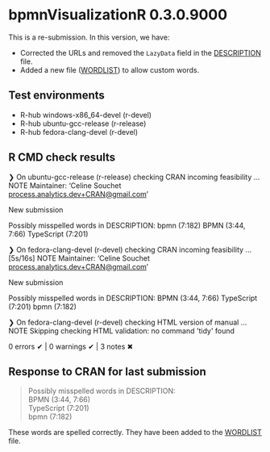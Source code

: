 # bpmnVisualizationR 0.3.0.9000

This is a re-submission. In this version, we have:

* Corrected the URLs and removed the `LazyData` field in the [DESCRIPTION](DESCRIPTION) file.
* Added a new file ([WORDLIST](inst/WORDLIST)) to allow custom words.


## Test environments
- R-hub windows-x86_64-devel (r-devel)
- R-hub ubuntu-gcc-release (r-release)
- R-hub fedora-clang-devel (r-devel)

## R CMD check results
❯ On ubuntu-gcc-release (r-release)
  checking CRAN incoming feasibility ... NOTE
  Maintainer: ‘Celine Souchet <process.analytics.dev+CRAN@gmail.com>’
  
  New submission
  
  Possibly misspelled words in DESCRIPTION:
    bpmn (7:182)
    BPMN (3:44, 7:66)
    TypeScript (7:201)

❯ On fedora-clang-devel (r-devel)
  checking CRAN incoming feasibility ... [5s/16s] NOTE
  Maintainer: ‘Celine Souchet <process.analytics.dev+CRAN@gmail.com>’
  
  New submission
  
  Possibly misspelled words in DESCRIPTION:
    BPMN (3:44, 7:66)
    TypeScript (7:201)
    bpmn (7:182)

❯ On fedora-clang-devel (r-devel)
  checking HTML version of manual ... NOTE
  Skipping checking HTML validation: no command 'tidy' found

0 errors ✔ | 0 warnings ✔ | 3 notes ✖

## Response to CRAN for last submission

> Possibly misspelled words in DESCRIPTION:  
>  BPMN (3:44, 7:66)  
>  TypeScript (7:201)  
>  bpmn (7:182)  


These words are spelled correctly. They have been added to the [WORDLIST](inst/WORDLIST) file.